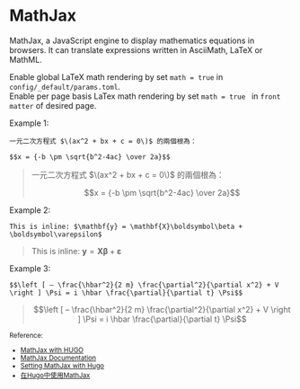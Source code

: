 # MathJax

MathJax, a JavaScript engine to display mathematics equations in browsers.
It can translate expressions written in AsciiMath, LaTeX or MathML.

Enable global LaTeX math rendering by set ```math = true``` in ```config/_default/params.toml```.  
Enable per page basis LaTex math rendering by set ```math = true ``` in ```front matter``` of desired page.

Example 1:  
```
一元二次方程式 $\(ax^2 + bx + c = 0\)$ 的兩個根為：  

$$x = {-b \pm \sqrt{b^2-4ac} \over 2a}$$
```
>一元二次方程式 $\(ax^2 + bx + c = 0\)$ 的兩個根為：  
>
>$$x = {-b \pm \sqrt{b^2-4ac} \over 2a}$$

Example 2:  
```
This is inline: $\mathbf{y} = \mathbf{X}\boldsymbol\beta + \boldsymbol\varepsilon$
```
>This is inline: $\mathbf{y} = \mathbf{X}\boldsymbol\beta + \boldsymbol\varepsilon$

Example 3:  
```
$$\left [ – \frac{\hbar^2}{2 m} \frac{\partial^2}{\partial x^2} + V \right ] \Psi = i \hbar \frac{\partial}{\partial t} \Psi$$
```
>$$\left [ – \frac{\hbar^2}{2 m} \frac{\partial^2}{\partial x^2} + V \right ] \Psi = i \hbar \frac{\partial}{\partial t} \Psi$$

<small>
Reference:  

- [MathJax with HUGO](https://gohugo.io/content-management/formats/#mathjax-with-hugo)
- [MathJax Documentation](https://docs.mathjax.org/en/latest/)
- [Setting MathJax with Hugo](https://divadnojnarg.github.io/blog/mathjax/)
- [在Hugo中使用MathJax](http://note.qidong.name/2018/03/hugo-mathjax/)

